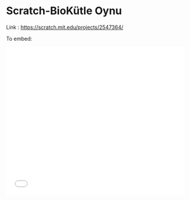 # Scratch-BioKütle Oynu
 Link : https://scratch.mit.edu/projects/2547364/
 
 To embed:
 <iframe allowtransparency="true" width="485" height="402" src="//scratch.mit.edu/projects/embed/2547364/?autostart=false" frameborder="0" allowfullscreen></iframe>
    
